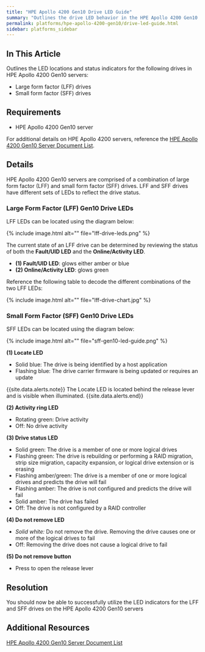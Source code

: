 ```yaml
---
title: "HPE Apollo 4200 Gen10 Drive LED Guide"
summary: "Outlines the drive LED behavior in the HPE Apollo 4200 Gen10 server."
permalink: platforms/hpe-apollo-4200-gen10/drive-led-guide.html
sidebar: platforms_sidebar
---
```

## In This Article

Outlines the LED locations and status indicators for the following drives in HPE Apollo 4200 Gen10 servers:

-   Large form factor (LFF) drives
-   Small form factor (SFF) drives

## Requirements

-   HPE Apollo 4200 Gen10 server

For additional details on HPE Apollo 4200 servers, reference the [HPE Apollo 4200 Gen10 Server Document List](https://support.hpe.com/hpsc/doc/public/display?docId=emr_na-a00061642en_us&docLocale=en_US).

## Details

HPE Apollo 4200 Gen10 servers are comprised of a combination of large form factor (LFF) and small form factor (SFF) drives. LFF and SFF drives have different sets of LEDs to reflect the drive status.

### Large Form Factor (LFF) Gen10 Drive LEDs

LFF LEDs can be located using the diagram below:

{% include image.html alt="" file="lff-drive-leds.png" %}

The current state of an LFF drive can be determined by reviewing the status of both the **Fault/UID LED** and the **Online/Activity LED**.

-   **(1) Fault/UID LED**: glows either amber or blue
-   **(2) Online/Activity LED**: glows green

Reference the following table to decode the different combinations of the two LFF LEDs:

{% include image.html alt="" file="lff-drive-chart.jpg" %}

### Small Form Factor (SFF) Gen10 Drive LEDs

SFF LEDs can be located using the diagram below:

{% include image.html alt="" file="sff-gen10-led-guide.png" %}

**(1) Locate LED**

-   Solid blue: The drive is being identified by a host application
-   Flashing blue: The drive carrier firmware is being updated or requires an update

{{site.data.alerts.note}}
The Locate LED is located behind the release lever and is visible when illuminated.
{{site.data.alerts.end}}

**(2) Activity ring LED**

-   Rotating green: Drive activity
-   Off: No drive activity

**(3) Drive status LED**

-   Solid green: The drive is a member of one or more logical drives
-   Flashing green: The drive is rebuilding or performing a RAID migration, strip size migration, capacity expansion, or logical drive extension or is erasing
-   Flashing amber/green: The drive is a member of one or more logical drives and predicts the drive will fail
-   Flashing amber: The drive is not configured and predicts the drive will fail
-   Solid amber: The drive has failed
-   Off: The drive is not configured by a RAID controller

**(4) Do not remove LED**

-   _Solid white:_ Do not remove the drive. Removing the drive causes one or more of the logical drives to fail
-   Off: Removing the drive does not cause a logical drive to fail

**(5) Do not remove button**

-   Press to open the release lever

## Resolution

You should now be able to successfully utilize the LED indicators for the LFF and SFF drives on the HPE Apollo 4200 Gen10 servers


## Additional Resources
[HPE Apollo 4200 Gen10 Server Document List](https://support.hpe.com/hpsc/doc/public/display?docId=emr_na-a00061642en_us&docLocale=en_US)

